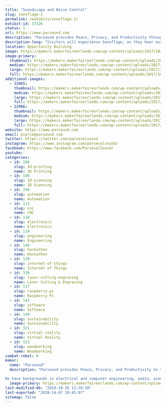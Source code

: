 ```yaml
---
title: "Soundscape and Noise Control"
slug: sonoflage-2
permalink: /exhibits/sonoflage-2/
exhibit-id: 37326
status: 1
url: https://www.parsound.com
description: "Parsound provides Peace, Privacy, and Productivity through Sound and Noise Control.  We have invented the World's First Smart Soundscape.  We call it, \"Sonoflage\". "
description-long: "Visitors will experience Sonoflage, as they hear our system running with adaptive Sound Camoflage, and without it, just playing music.  w"
location: Opportunity Building
image: https://makers.makerfaireorlando.com/wp-content/uploads/2017/10/waterCAFIA-1024x756.jpg
image-primary:
  thumbnail: https://makers.makerfaireorlando.com/wp-content/uploads/2017/10/waterCAFIA-150x150.jpg
  medium: https://makers.makerfaireorlando.com/wp-content/uploads/2017/10/waterCAFIA-300x222.jpg
  large: https://makers.makerfaireorlando.com/wp-content/uploads/2017/10/waterCAFIA-1024x756.jpg
  full: https://makers.makerfaireorlando.com/wp-content/uploads/2017/10/waterCAFIA.jpg
additional-images:
  - 22965:
    thumbnail: https://makers.makerfaireorlando.com/wp-content/uploads/2017/10/RecordBlarge-150x150.png
    medium: https://makers.makerfaireorlando.com/wp-content/uploads/2017/10/RecordBlarge-300x300.png
    large: https://makers.makerfaireorlando.com/wp-content/uploads/2017/10/RecordBlarge.png
    full: https://makers.makerfaireorlando.com/wp-content/uploads/2017/10/RecordBlarge.png
  - 22966:
    thumbnail: https://makers.makerfaireorlando.com/wp-content/uploads/2017/10/RecordAlarge-150x150.png
    medium: https://makers.makerfaireorlando.com/wp-content/uploads/2017/10/RecordAlarge-300x300.png
    large: https://makers.makerfaireorlando.com/wp-content/uploads/2017/10/RecordAlarge.png
    full: https://makers.makerfaireorlando.com/wp-content/uploads/2017/10/RecordAlarge.png
website: https://www.parsound.com
email: pierce@parsound.com
twitter: https://twitter.com/parsevalsound
instagram: https://www.instagram.com/parsevalsound/
facebook: https://www.facebook.com/ParsevalSound/
youtube: 
categories:
  - id: 108
    slug: 3d-printing
    name: 3D Printing
  - id: 109
    slug: 3d-scanning
    name: 3D Scanning
  - id: 200
    slug: automation
    name: Automation
  - id: 113
    slug: cnc
    name: CNC
  - id: 118
    slug: electronics
    name: Electronics
  - id: 119
    slug: engineering
    name: Engineering
  - id: 140
    slug: hackathon
    name: Hackathon
  - id: 139
    slug: internet-of-things
    name: Internet of Things
  - id: 330
    slug: laser-cutting-engraving
    name: Laser Cutting & Engraving
  - id: 137
    slug: raspberry-pi
    name: Raspberry Pi
  - id: 143
    slug: software
    name: Software
  - id: 149
    slug: sustainability
    name: Sustainability
  - id: 321
    slug: virtual-reality
    name: Virtual Reality
  - id: 153
    slug: woodworking
    name: Woodworking
combat-robot: 0
maker:
  name: "Parsound"
  description: "Parsound provides Peace, Privacy, and Productivity to the world through sound. 

We have backgrounds in electrical and computer engineering, audio, acoustics, music, modeling, simulation, and building ventures that help others. "
  image-primary: https://makers.makerfaireorlando.com/wp-content/uploads/2017/10/simpleLogo.png
last-modified-db: "2019-10-26 12:38:38"
last-exported: "2020-14-07 20:45:07"
sitemap: false
---
```

